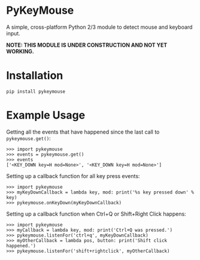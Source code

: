 # PyKeyMouse
A simple, cross-platform Python 2/3 module to detect mouse and keyboard input.

**NOTE: THIS MODULE IS UNDER CONSTRUCTION AND NOT YET WORKING.**

# Installation

    pip install pykeymouse

# Example Usage

Getting all the events that have happened since the last call to `pykeymouse.get()`:

    >>> import pykeymouse
    >>> events = pykeymouse.get()
    >>> events
    ['<KEY_DOWN key=H mod=None>', '<KEY_DOWN key=H mod=None>']

Setting up a callback function for all key press events:

    >>> import pykeymouse
    >>> myKeyDownCallback = lambda key, mod: print('%s key pressed down' % key)
    >>> pykeymouse.onKeyDown(myKeyDownCallback)

Setting up a callback function when Ctrl+Q or Shift+Right Click happens:

    >>> import pykeymouse
    >>> myCallback = lambda key, mod: print('Ctrl+Q was pressed.')
    >>> pykeymouse.listenFor('ctrl+q', myKeyDownCallback)
    >>> myOtherCallback = lambda pos, button: print('Shift click happened.')
    >>> pykeymouse.listenFor('shift+rightclick', myOtherCallback)

